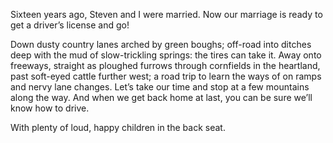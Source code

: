 Sixteen years ago, Steven and I were married. Now our marriage is ready to get a driver’s license and go!

Down dusty country lanes arched by green boughs; off-road into ditches deep with the mud of slow-trickling springs: the tires can take it. Away onto freeways, straight as ploughed furrows through cornfields in the heartland, past soft-eyed cattle further west; a road trip to learn the ways of on ramps and nervy lane changes. Let’s take our time and stop at a few mountains along the way. And when we get back home at last, you can be sure we’ll know how to drive.

With plenty of loud, happy children in the back seat.